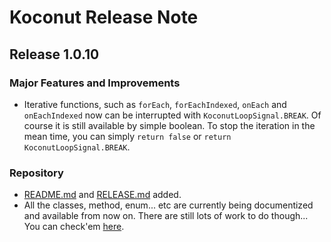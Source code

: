 # Koconut Release Note

## Release 1.0.10

### Major Features and Improvements
- Iterative functions, such as `forEach`, `forEachIndexed`, `onEach` and `onEachIndexed` now can be interrupted with `KoconutLoopSignal.BREAK`. Of course it is still available by simple boolean. To stop the iteration in the mean time, you can simply `return false` or `return KoconutLoopSignal.BREAK`.

### Repository
- [README.md](https://github.com/ApexCaptain/Koconut/blob/master/README.md) and [RELEASE.md](https://github.com/ApexCaptain/Koconut/blob/master/RELEASE.md) added.
- All the classes, method, enum... etc are currently being documentized and available from now on. There are still lots of work to do though... You can check'em [here](https://apexcaptain.github.io/Koconut/).